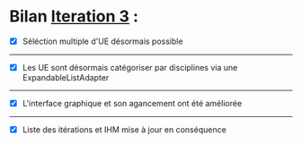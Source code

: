 # Bilan [Iteration 3](https://github.com/L3-Info-Miage-Universite-Cote-D-Azur/pl2020-plpld/milestone/3)  : 


- [X] Séléction multiple d'UE désormais possible
-----------------------------------------------

- [X] Les UE sont désormais catégoriser par disciplines via une ExpandableListAdapter
-----------------------------------------------

- [X] L'interface graphique et son agancement ont été améliorée
-----------------------------------------------

- [X] Liste des itérations et IHM mise à jour en conséquence
